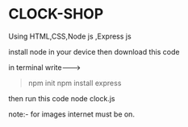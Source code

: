 # CLOCK-SHOP
Using HTML,CSS,Node js ,Express js


install node in your device
then download this code

in terminal write--->

>npm init
>npm install express

then run this code 
node clock.js

note:- for images internet must be on.


